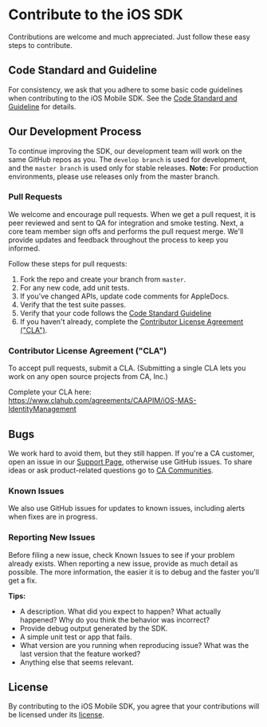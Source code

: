 # Contribute to the iOS SDK
Contributions are welcome and much appreciated. Just follow these easy steps to contribute.

## Code Standard and Guideline
For consistency, we ask that you adhere to some basic code guidelines when contributing to the iOS Mobile SDK. See the [Code Standard and Guideline][guidelines] for details.

## Our Development Process
To continue improving the SDK, our development team will work on the same GitHub repos as you. The `develop branch` is used for development, and the `master branch` is used only for stable releases.
**Note:** For production environments, please use releases only from the master branch.

### Pull Requests
We welcome and encourage pull requests. When we get a pull request, it is peer reviewed and sent to QA for integration and smoke testing. Next, a core team member sign offs and performs the pull request merge. We'll provide updates and feedback throughout the process to keep you informed.

Follow these steps for pull requests:

1. Fork the repo and create your branch from `master`.
2. For any new code, add unit tests.
3. If you've changed APIs, update code comments for AppleDocs.
4. Verify that the test suite passes.
5. Verify that your code follows the [Code Standard Guideline][guidelines]
6. If you haven't already, complete the [Contributor License Agreement ("CLA")][cla].

### Contributor License Agreement ("CLA")
To accept pull requests, submit a CLA. (Submitting a single CLA lets you work on any open source projects from CA, Inc.)

Complete your CLA here: <https://www.clahub.com/agreements/CAAPIM/iOS-MAS-IdentityManagement>

## Bugs
We work hard to avoid them, but they still happen. If you're a CA customer, open an issue in our [Support Page][casupport], otherwise use GitHub issues.
To share ideas or ask product-related questions go to [CA Communities][community].

### Known Issues
We also use GitHub issues for updates to known issues, including alerts when fixes are in progress. 

### Reporting New Issues
Before filing a new issue, check Known Issues to see if your problem already exists. When reporting a new issue, provide as much detail as possible. The more information, the easier it is to debug and the faster you'll get a fix. 

**Tips:**

* A description. What did you expect to happen? What actually happened? Why do you think the behavior was incorrect?
* Provide debug output generated by the SDK.
* A simple unit test or app that fails.
* What version are you running when reproducing issue? What was the last version that the feature worked?
* Anything else that seems relevant. 

## License
By contributing to the iOS Mobile SDK, you agree that your contributions will be licensed under its [license][license-link].


[guidelines]: /GUIDELINES.md
[community]: https://communities.ca.com/community/ca-api-management-community/content?filterID=contentstatus%5Bpublished%5D~category%5Bca-mobile-api-gateway%5D
[license-link]: /LICENSE
[cla]: https://www.clahub.com/agreements/CAAPIM/iOS-MAS-IdentityManagement
[casupport]: https://support.ca.com/irj/portal/implsvcnewcase

